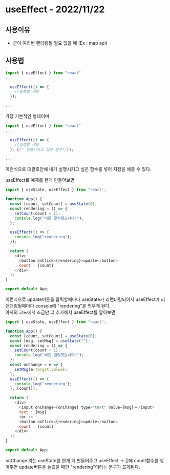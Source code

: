 # useEffect - 2022/11/22

## 사용이유

- 굳이 여러번 랜더링될 필요 없을 때
  (Ex : map api)

## 사용법

```js
import { useEffect } from "react"
...

  useEffect(() => {
    //실행할 내용
  });

...

```

가장 기본적인 형태이며

```js
import { useEffect } from "react"
...

  useEffect(() => {
    //실행할 내용
  }, [/* 실행시키고 싶은 함수*/]);

...
```

이런식으로 대괄호안에 내가 실행시키고 싶은 함수를 넣어 지정을 해줄 수 있다.

useEffect로 예제를 한개 만들어보면

```js
import { useState, useEffect } from "react";

function App() {
  const [count, setCount] = useState(0);
  const rendering = () => {
    setCount(count + 1);
    console.log("버튼 클릭햇습니다!");
  };

  useEffect(() => {
    console.log("rendering");
  });

  return (
    <div>
      <button onClick={rendering}>update</button>
      count : {count}
    </div>
  );
}

export default App;
```

이런식으로 update버튼을 클릭할때마다 useState가 리랜더링되어서
useEffect가 리랜더링될때마다 console에 "rendering"을 띄우게 된다.<br>아까의 코드에서 조금만 더 추가해서 useEffect를 알아보면

```js
import { useState, useEffect } from "react";

function App() {
  const [count, setCount] = useState(0);
  const [msg, setMsg] = useState("");
  const rendering = () => {
    setCount(count + 1);
    console.log("버튼 클릭햇습니다!");
  };
  const onChange = e => {
    setMsg(e.target.value);
  };
  useEffect(() => {
    console.log("rendering");
  }, [count]);

  return (
    <div>
      <input onChange={onChange} type="text" value={msg}></input>
      text : {msg}
      <br />
      <button onClick={rendering}>update</button>
      count : {count}
    </div>
  );
}

export default App;
```

onChange 라는 useState를 한개 더 만들어주고 useEffect -> []에 count함수를 넣어주면 update버튼을 눌렀을 때만 "rendering"이라는 문구가 뜨게된다.
